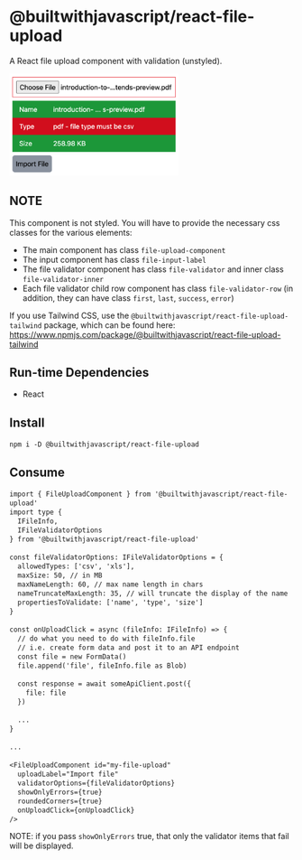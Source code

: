 # @builtwithjavascript/react-file-upload
A React file upload component with validation (unstyled).

<img src="readme-files/react-screenshot.png" alt="React Screenshot" style="width:300px;"/>

## NOTE
This component is not styled. You will have to provide the necessary css classes for the various elements:
- The main component has class `file-upload-component`
- The input component has class `file-input-label`
- The file validator component has class `file-validator` and inner class `file-validator-inner`
- Each file validator child row component has class `file-validator-row` (in addition, they can have class `first`, `last`, `success`, `error`) 

If you use Tailwind CSS, use the `@builtwithjavascript/react-file-upload-tailwind` package, which can be found here: 
https://www.npmjs.com/package/@builtwithjavascript/react-file-upload-tailwind




## Run-time Dependencies
- React

## Install
```
npm i -D @builtwithjavascript/react-file-upload
```

## Consume
```
import { FileUploadComponent } from '@builtwithjavascript/react-file-upload' 
import type { 
  IFileInfo,
  IFileValidatorOptions
} from '@builtwithjavascript/react-file-upload' 

const fileValidatorOptions: IFileValidatorOptions = {
  allowedTypes: ['csv', 'xls'],
  maxSize: 50, // in MB
  maxNameLength: 60, // max name length in chars
  nameTruncateMaxLength: 35, // will truncate the display of the name
  propertiesToValidate: ['name', 'type', 'size']
}

const onUploadClick = async (fileInfo: IFileInfo) => {
  // do what you need to do with fileInfo.file
  // i.e. create form data and post it to an API endpoint
  const file = new FormData()
  file.append('file', fileInfo.file as Blob)

  const response = await someApiClient.post({
    file: file
  })

  ...
}

...

<FileUploadComponent id="my-file-upload" 
  uploadLabel="Import file"
  validatorOptions={fileValidatorOptions}
  showOnlyErrors={true}
  roundedCorners={true}
  onUploadClick={onUploadClick}
/>
```

NOTE: if you pass `showOnlyErrors` true, that only the validator items that fail will be displayed.

